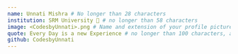 ```yaml
---
name: Unnati Mishra # No longer than 28 characters
institution: SRM University 🚩 # no longer than 58 characters
image: <CodesbyUnnati>.png # Name and extension of your profile picture(ex. <YOUR-USERNAME>.png) The picture must be squared and 544px on width and height.
quote: Every Day is a new Experience # no longer than 100 characters, avoid using quotes(") to guarantee the format remains the same.
github: CodesbyUnnati
---
```

